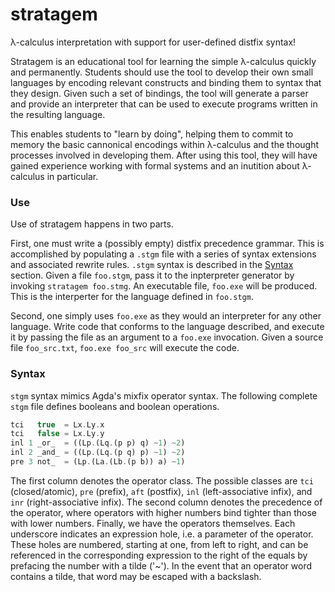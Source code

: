 # stratagem

λ-calculus interpretation with support for user-defined distfix syntax!

Stratagem is an educational tool for learning the simple λ-calculus quickly and permanently. Students should use the tool to develop their own small languages by encoding relevant constructs and binding them to syntax that they design. Given such a set of bindings, the tool will generate a parser and provide an interpreter that can be used to execute programs written in the resulting language.

This enables students to "learn by doing", helping them to commit to memory the basic cannonical encodings within λ-calculus and the thought processes involved in developing them. After using this tool, they will have gained experience working with formal systems and an inutition about λ-calculus in particular.

### Use

Use of stratagem happens in two parts.

First, one must write a (possibly empty) distfix precedence grammar. This is accomplished by populating a `.stgm` file with a series of syntax extensions and associated rewrite rules. `.stgm` syntax is described in the [Syntax](#Syntax) section. Given a file `foo.stgm`, pass it to the inpterpreter generator by invoking `stratagem foo.stmg`. An executable file, `foo.exe` will be produced. This is the interperter for the language defined in `foo.stgm`.

Second, one simply uses `foo.exe` as they would an interpreter for any other language. Write code that conforms to the language described, and execute it by passing the file as an argument to a `foo.exe` invocation. Given a source file `foo_src.txt`, `foo.exe foo_src` will execute the code.

### Syntax

`stgm` syntax mimics Agda's mixfix operator syntax. The following complete `stgm` file defines booleans and boolean operations.

```php
tci   true  = Lx.Ly.x
tci   false = Lx.Ly.y
inl 1 _or_  = ((Lp.(Lq.(p p) q) ~1) ~2)
inl 2 _and_ = ((Lp.(Lq.(p q) p) ~1) ~2)
pre 3 not_  = (Lp.(La.(Lb.(p b)) a) ~1)
```

The first column denotes the operator class. The possible classes are `tci` (closed/atomic), `pre` (prefix), `aft` (postfix), `inl` (left-associative infix), and `inr` (right-associative infix). The second column denotes the precedence of the operator, where operators with higher numbers bind tighter than those with lower numbers. Finally, we have the operators themselves. Each underscore indicates an expression hole, i.e. a parameter of the operator. These holes are numbered, starting at one, from left to right, and can be referenced in the corresponding expression to the right of the equals by prefacing the number with a tilde ('~'). In the event that an operator word contains a tilde, that word may be escaped with a backslash.
